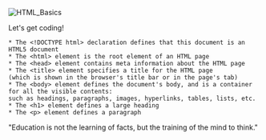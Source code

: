 ![HTML_Basics](https://user-images.githubusercontent.com/55456375/89965514-498d4480-dc0a-11ea-8876-c2421e9473db.png)

Let's get coding! 

```
* The <!DOCTYPE html> declaration defines that this document is an HTML5 document
* The <html> element is the root element of an HTML page
* The <head> element contains meta information about the HTML page
* The <title> element specifies a title for the HTML page
(which is shown in the browser's title bar or in the page's tab)
* The <body> element defines the document's body, and is a container for all the visible contents:
such as headings, paragraphs, images, hyperlinks, tables, lists, etc.
* The <h1> element defines a large heading
* The <p> element defines a paragraph
```

"Education is not the learning of facts, but the training of the mind to think."
